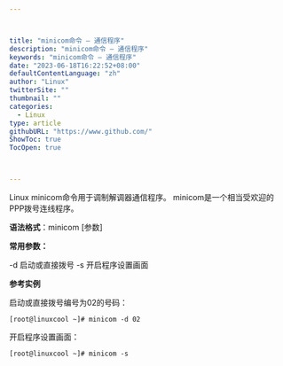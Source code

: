 ```yaml
---



title: "minicom命令 – 通信程序"
description: "minicom命令 – 通信程序"
keywords: "minicom命令 – 通信程序"
date: "2023-06-18T16:22:52+08:00"
defaultContentLanguage: "zh"
author: "Linux"
twitterSite: ""
thumbnail: ""
categories:
  - Linux
type: article
githubURL: "https://www.github.com/"
ShowToc: true
TocOpen: true



---
```


Linux minicom命令用于调制解调器通信程序。 minicom是一个相当受欢迎的PPP拨号连线程序。

**语法格式**：minicom [参数]

**常用参数：**

-d 启动或直接拨号 -s  开启程序设置画面

**参考实例**

启动或直接拨号编号为02的号码：

```
[root@linuxcool ~]# minicom -d 02
```

开启程序设置画面：

```
[root@linuxcool ~]# minicom -s
```